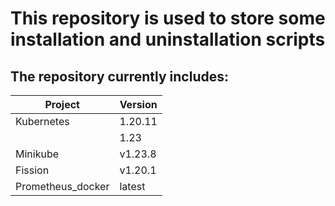 # This repository is used to store some installation and uninstallation scripts

## The repository currently includes:



| Project    | Version |
| ---------- | ------- |
| Kubernetes | 1.20.11 |
|            | 1.23    |
| Minikube   | v1.23.8 |
| Fission    | v1.20.1 |
| Prometheus_docker    | latest |

